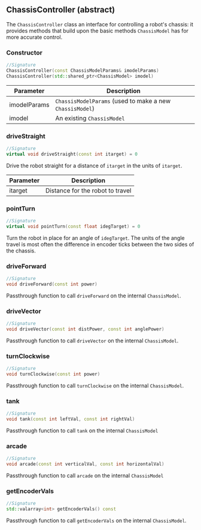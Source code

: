 ## ChassisController (abstract)

The `ChassisController` class an interface for controlling a robot's chassis: it provides methods that build upon the basic methods `ChassisModel` has for more accurate control.

### Constructor

```c++
//Signature
ChassisController(const ChassisModelParams& imodelParams)
ChassisController(std::shared_ptr<ChassisModel> imodel)
```

Parameter | Description
----------|------------
imodelParams | `ChassisModelParams` (used to make a new `ChassisModel`)
imodel | An existing `ChassisModel`

### driveStraight

```c++
//Signature
virtual void driveStraight(const int itarget) = 0
```

Drive the robot straight for a distance of `itarget` in the units of `itarget`.

Parameter | Description
----------|------------
itarget | Distance for the robot to travel

### pointTurn

```c++
//Signature
virtual void pointTurn(const float idegTarget) = 0
```

Turn the robot in place for an angle of `idegTarget`. The units of the angle travel is most often the difference in encoder ticks between the two sides of the chassis.

### driveForward

```c++
//Signature
void driveForward(const int power)
```

Passthrough function to call `driveForward` on the internal `ChassisModel`.

### driveVector

```c++
//Signature
void driveVector(const int distPower, const int anglePower)
```

Passthrough function to call `driveVector` on the internal `ChassisModel`.

### turnClockwise

```c++
//Signature
void turnClockwise(const int power)
```

Passthrough function to call `turnClockwise` on the internal `ChassisModel`.

### tank

```c++
//Signature
void tank(const int leftVal, const int rightVal)
```

Passthrough function to call `tank` on the internal `ChassisModel`

### arcade

```c++
//Signature
void arcade(const int verticalVal, const int horizontalVal)
```

Passthrough function to call `arcade` on the internal `ChassisModel`

### getEncoderVals

```c++
//Signature
std::valarray<int> getEncoderVals() const
```

Passthrough function to call `getEncoderVals` on the internal `ChassisModel`.
